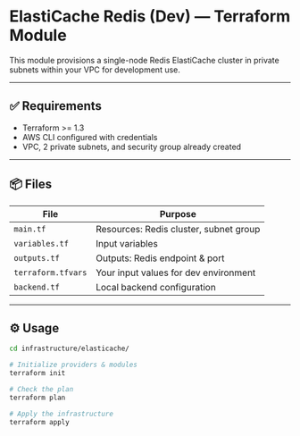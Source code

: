 # ElastiCache Redis (Dev) — Terraform Module

This module provisions a single-node Redis ElastiCache cluster in private subnets within your VPC for development use.

---

## ✅ Requirements

- Terraform >= 1.3
- AWS CLI configured with credentials
- VPC, 2 private subnets, and security group already created

---

## 📦 Files

| File              | Purpose                                       |
|-------------------|-----------------------------------------------|
| `main.tf`         | Resources: Redis cluster, subnet group        |
| `variables.tf`    | Input variables                                |
| `outputs.tf`      | Outputs: Redis endpoint & port                |
| `terraform.tfvars`| Your input values for dev environment         |
| `backend.tf`      | Local backend configuration                   |

---

## ⚙️ Usage

```bash
cd infrastructure/elasticache/

# Initialize providers & modules
terraform init

# Check the plan
terraform plan

# Apply the infrastructure
terraform apply
